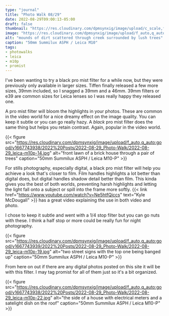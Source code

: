 ```yaml
---
type: "journal"
title: "Photo Walk 08/29"
date: 2022-08-29T09:00:13-05:00
draft: false
thumbnail: "https://res.cloudinary.com/dpmsynxig/image/upload/c_scale,f_auto,q_auto:good,w_740/v1667743939/2022%20Posts/2022-08-29_Photo-Walk/2022-08-29_leica-m10p-26.jpg"
image: "https://res.cloudinary.com/dpmsynxig/image/upload/f_auto,q_auto:good/v1667743939/2022%20Posts/2022-08-29_Photo-Walk/2022-08-29_leica-m10p-26.jpg"
alt: "mounds of dirt scattered through creek surrounded by lush trees"
caption: "50mm Summilux ASPH / Leica M10"
tags:
- photowalks
- leica
- m10p
- promist
---
```


I've been wanting to try a black pro mist filter for a while now, but they were previously only available in larger sizes. Tiffen finally released a few more sizes, 39mm included, so I snagged a 39mm and a 46mm. 39mm filters or e39 are common sizes for Leica lenses so I was really happy they released one.

A pro mist filter will bloom the highlights in your photos. These are common in the video world for a nice dreamy effect on the image quality. You can keep it subtle or you can go really hazy. A _black_ pro mist filter does the same thing but helps you retain contrast. Again, popular in the video world.

{{< figure src="https://res.cloudinary.com/dpmsynxig/image/upload/f_auto,q_auto:good/v1667743938/2022%20Posts/2022-08-29_Photo-Walk/2022-08-29_leica-m10p-14.jpg" alt="front lawn of a brick house through a pair of trees" caption="50mm Summilux ASPH / Leica M10-P" >}}

For stills photography, especially digital, a black pro mist filter will help you achieve a look that's closer to film. Film handles highlights a lot better than digital does, but digital handles shadow detail better than film. This kinda gives you the best of both worlds, preventing harsh highlights and letting the light fall onto a subject or spill into the frame more softly. {{< link href="https://www.youtube.com/watch?v=Ne5htfQiccs" text="Kyle McDougall" >}} has a great video explaining the use in both video and photo.

I chose to keep it subtle and went with a 1/4 stop filter but you can go nuts with these. I think a half stop or more could be really fun for night photography.


{{< figure src="https://res.cloudinary.com/dpmsynxig/image/upload/f_auto,q_auto:good/v1667743939/2022%20Posts/2022-08-29_Photo-Walk/2022-08-29_leica-m10p-19.jpg" alt="two street signs with the top one being banged up" caption="50mm Summilux ASPH / Leica M10-P" >}}

From here on out if there are any digital photos posted on this site it will be with this filter. I may tag promist for all of them just so it's a bit organized.

{{< figure src="https://res.cloudinary.com/dpmsynxig/image/upload/f_auto,q_auto:good/v1667743938/2022%20Posts/2022-08-29_Photo-Walk/2022-08-29_leica-m10p-22.jpg" alt="the side of a house with electrical meters and a satelight dish on the roof" caption="50mm Summilux ASPH / Leica M10-P" >}}
